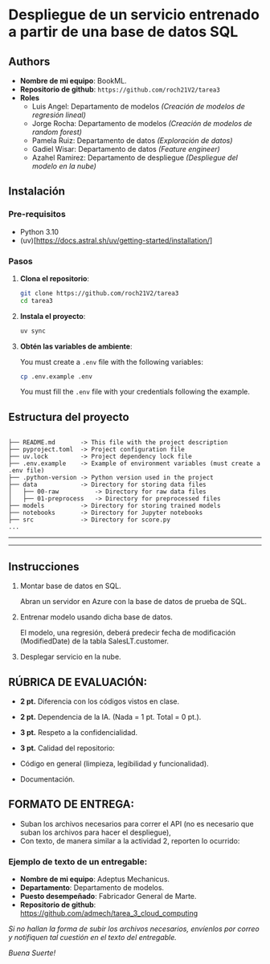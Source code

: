 # Despliegue de un servicio entrenado a partir de una base de datos SQL

## Authors

* **Nombre de mi equipo**: BookML.
* **Repositorio de github**: `https://github.com/roch21V2/tarea3`
* **Roles**
  * Luis Angel: Departamento de modelos *(Creación de modelos de regresión lineal)*
  * Jorge Rocha: Departamento de modelos *(Creación de modelos de random forest)*
  * Pamela Ruiz: Departamento de datos *(Exploración de datos)*
  * Gadiel Wisar: Departamento de datos *(Feature engineer)*
  * Azahel Ramirez: Departamento de despliegue *(Despliegue del modelo en la nube)*
  
## Instalación

### Pre-requisitos

* Python 3.10
* (uv)[https://docs.astral.sh/uv/getting-started/installation/]

### Pasos

1. **Clona el repositorio**: 
   
   ```bash
   git clone https://github.com/roch21V2/tarea3
   cd tarea3
   ```

3. **Instala el proyecto**:

    ```bash
    uv sync
    ```

4. **Obtén las variables de ambiente**:

    You must create a `.env` file with the following variables:

    ```bash
    cp .env.example .env
    ```

    You must fill the `.env` file with your credentials following the example.

## Estructura del proyecto

```shell

├── README.md       -> This file with the project description
├── pyproject.toml  -> Project configuration file
├── uv.lock         -> Project dependency lock file
├── .env.example    -> Example of environment variables (must create a .env file)
├── .python-version -> Python version used in the project
├── data            -> Directory for storing data files
│   ├── 00-raw          -> Directory for raw data files
│   ├── 01-preprocess   -> Directory for preprocessed files
├── models          -> Directory for storing trained models
├── notebooks       -> Directory for Jupyter notebooks
├── src             -> Directory for score.py
... 
```

---

---

## Instrucciones

1. Montar base de datos en SQL.
   
   Abran un servidor en Azure con la base de datos de prueba de SQL.

2. Entrenar modelo usando dicha base de datos.

    El modelo, una regresión, deberá predecir fecha de modificación (ModifiedDate) de la tabla SalesLT.customer.

3. Desplegar servicio en la nube.

## RÚBRICA DE EVALUACIÓN:

* **2 pt.** Diferencia con los códigos vistos en clase.
* **2 pt.** Dependencia de la IA. (Nada = 1 pt. Total = 0 pt.).
* **3 pt.** Respeto a la confidencialidad.
* **3 pt.** Calidad del repositorio:

* Código en general (limpieza, legibilidad y funcionalidad).
* Documentación.

## FORMATO DE ENTREGA:

* Suban los archivos necesarios para correr el API (no es necesario que suban los archivos para hacer el despliegue),
* Con texto, de manera similar a la actividad 2, reporten lo ocurrido:

### Ejemplo de texto de un entregable:

* **Nombre de mi equipo**: Adeptus Mechanicus.
* **Departamento**: Departamento de modelos.
* **Puesto desempeñado**: Fabricador General de Marte.
* **Repositorio de github**: https://github.com/admech/tarea_3_cloud_computing

*Si no hallan la forma de subir los archivos necesarios, envíenlos por correo y notifiquen tal cuestión en el texto del entregable.*

*Buena Suerte!*
